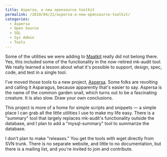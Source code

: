 ```yaml
---
title: Aspersa, a new opensource toolkit
permalink: /2010/04/21/aspersa-a-new-opensource-toolkit/
categories:
  - Aspersa
  - Open Source
  - SQL
  - Sys Admin
  - Tools
---
```

Some of the utilities we were adding to [Maatkit][1] really did not belong there. Yes, this included some of the functionality in the now-retired mk-audit tool. We really learned a lesson about what it's possible to support, design, spec, code, and test in a single tool.

I've moved those tools to a new project, [Aspersa][2]. Some folks are revolting and calling it Asparagus, because apparently that's easier to say. Aspersa is the name of the common garden snail, which turns out to be a fascinating creature. It is also slow. Draw your own conclusions.

This project is more of a home for simple scripts and snippets &#8212; a simple place I can grab all the little utilities I use to make my life easy. There is a "summary" tool that largely replaces mk-audit's functionality outside the database, and I plan to add a "mysql-summary" tool to summarize the database.

I don't plan to make "releases." You get the tools with wget directly from SVN trunk. There is no separate website, and little to no documentation, but there is a mailing list, and you're invited to join and contribute.

 [1]: http://www.maatkit.org/
 [2]: http://code.google.com/p/aspersa/
